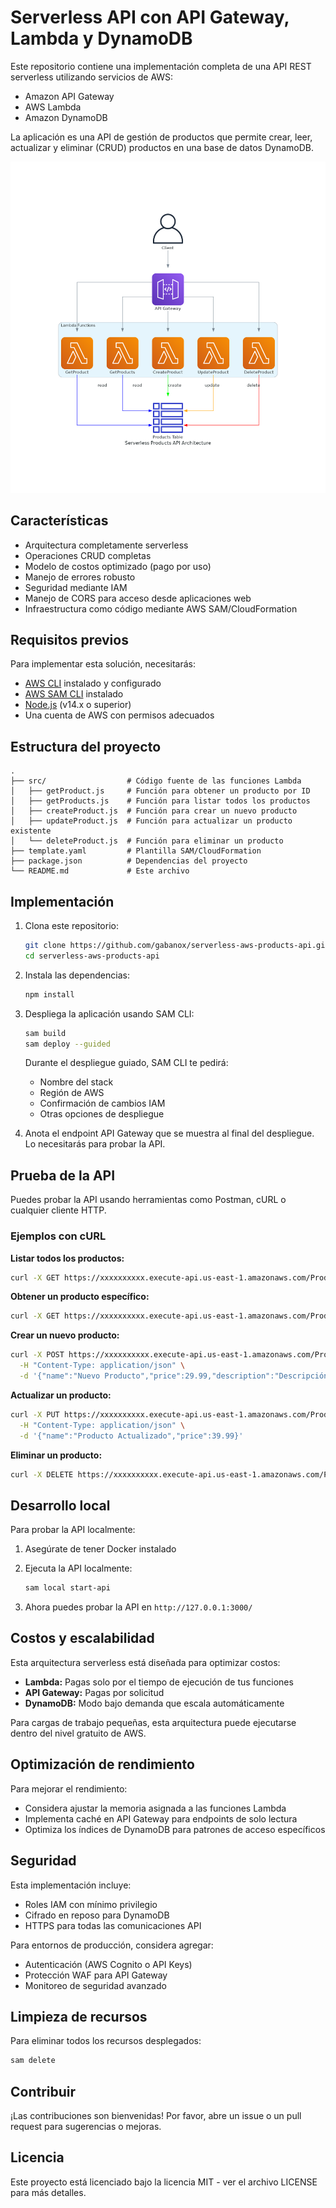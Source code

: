 # Serverless API con API Gateway, Lambda y DynamoDB

Este repositorio contiene una implementación completa de una API REST serverless utilizando servicios de AWS:
- Amazon API Gateway
- AWS Lambda
- Amazon DynamoDB

La aplicación es una API de gestión de productos que permite crear, leer, actualizar y eliminar (CRUD) productos en una base de datos DynamoDB.

![Arquitectura Serverless](./serverless_products_api_architecture.png)

## Características

- Arquitectura completamente serverless
- Operaciones CRUD completas 
- Modelo de costos optimizado (pago por uso)
- Manejo de errores robusto
- Seguridad mediante IAM
- Manejo de CORS para acceso desde aplicaciones web
- Infraestructura como código mediante AWS SAM/CloudFormation

## Requisitos previos

Para implementar esta solución, necesitarás:

- [AWS CLI](https://aws.amazon.com/cli/) instalado y configurado
- [AWS SAM CLI](https://docs.aws.amazon.com/serverless-application-model/latest/developerguide/serverless-sam-cli-install.html) instalado
- [Node.js](https://nodejs.org/) (v14.x o superior)
- Una cuenta de AWS con permisos adecuados

## Estructura del proyecto

```
.
├── src/                  # Código fuente de las funciones Lambda
│   ├── getProduct.js     # Función para obtener un producto por ID
│   ├── getProducts.js    # Función para listar todos los productos
│   ├── createProduct.js  # Función para crear un nuevo producto
│   ├── updateProduct.js  # Función para actualizar un producto existente
│   └── deleteProduct.js  # Función para eliminar un producto
├── template.yaml         # Plantilla SAM/CloudFormation
├── package.json          # Dependencias del proyecto
└── README.md             # Este archivo
```

## Implementación

1. Clona este repositorio:
   ```bash
   git clone https://github.com/gabanox/serverless-aws-products-api.git
   cd serverless-aws-products-api
   ```

2. Instala las dependencias:
   ```bash
   npm install
   ```

3. Despliega la aplicación usando SAM CLI:
   ```bash
   sam build
   sam deploy --guided
   ```

   Durante el despliegue guiado, SAM CLI te pedirá:
   - Nombre del stack
   - Región de AWS
   - Confirmación de cambios IAM
   - Otras opciones de despliegue

4. Anota el endpoint API Gateway que se muestra al final del despliegue. Lo necesitarás para probar la API.

## Prueba de la API

Puedes probar la API usando herramientas como Postman, cURL o cualquier cliente HTTP.

### Ejemplos con cURL

**Listar todos los productos:**
```bash
curl -X GET https://xxxxxxxxxx.execute-api.us-east-1.amazonaws.com/Prod/products
```

**Obtener un producto específico:**
```bash
curl -X GET https://xxxxxxxxxx.execute-api.us-east-1.amazonaws.com/Prod/products/123
```

**Crear un nuevo producto:**
```bash
curl -X POST https://xxxxxxxxxx.execute-api.us-east-1.amazonaws.com/Prod/products \
  -H "Content-Type: application/json" \
  -d '{"name":"Nuevo Producto","price":29.99,"description":"Descripción del producto"}'
```

**Actualizar un producto:**
```bash
curl -X PUT https://xxxxxxxxxx.execute-api.us-east-1.amazonaws.com/Prod/products/123 \
  -H "Content-Type: application/json" \
  -d '{"name":"Producto Actualizado","price":39.99}'
```

**Eliminar un producto:**
```bash
curl -X DELETE https://xxxxxxxxxx.execute-api.us-east-1.amazonaws.com/Prod/products/123
```

## Desarrollo local

Para probar la API localmente:

1. Asegúrate de tener Docker instalado

2. Ejecuta la API localmente:
   ```bash
   sam local start-api
   ```

3. Ahora puedes probar la API en `http://127.0.0.1:3000/`

## Costos y escalabilidad

Esta arquitectura serverless está diseñada para optimizar costos:

- **Lambda:** Pagas solo por el tiempo de ejecución de tus funciones
- **API Gateway:** Pagas por solicitud
- **DynamoDB:** Modo bajo demanda que escala automáticamente

Para cargas de trabajo pequeñas, esta arquitectura puede ejecutarse dentro del nivel gratuito de AWS.

## Optimización de rendimiento

Para mejorar el rendimiento:

- Considera ajustar la memoria asignada a las funciones Lambda
- Implementa caché en API Gateway para endpoints de solo lectura
- Optimiza los índices de DynamoDB para patrones de acceso específicos

## Seguridad

Esta implementación incluye:

- Roles IAM con mínimo privilegio
- Cifrado en reposo para DynamoDB
- HTTPS para todas las comunicaciones API

Para entornos de producción, considera agregar:

- Autenticación (AWS Cognito o API Keys)
- Protección WAF para API Gateway
- Monitoreo de seguridad avanzado

## Limpieza de recursos

Para eliminar todos los recursos desplegados:

```bash
sam delete
```

## Contribuir

¡Las contribuciones son bienvenidas! Por favor, abre un issue o un pull request para sugerencias o mejoras.

## Licencia

Este proyecto está licenciado bajo la licencia MIT - ver el archivo LICENSE para más detalles.